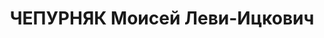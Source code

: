 ---
title: ЧЕПУРНЯК Моисей Леви-Ицкович
description: "1901 р., м. Катеринослав, єврей, з міщан, чл. ВКП(б), освіта початкова,\
  \ секретар парткому Сталінської залізниці. \n  01.11.1937 р.звинувачений у належності\
  \ до к/рев. організації, розстріляний 02.11.1937р. \n  Реабілітований 21.06.1958\
  \ р."
---